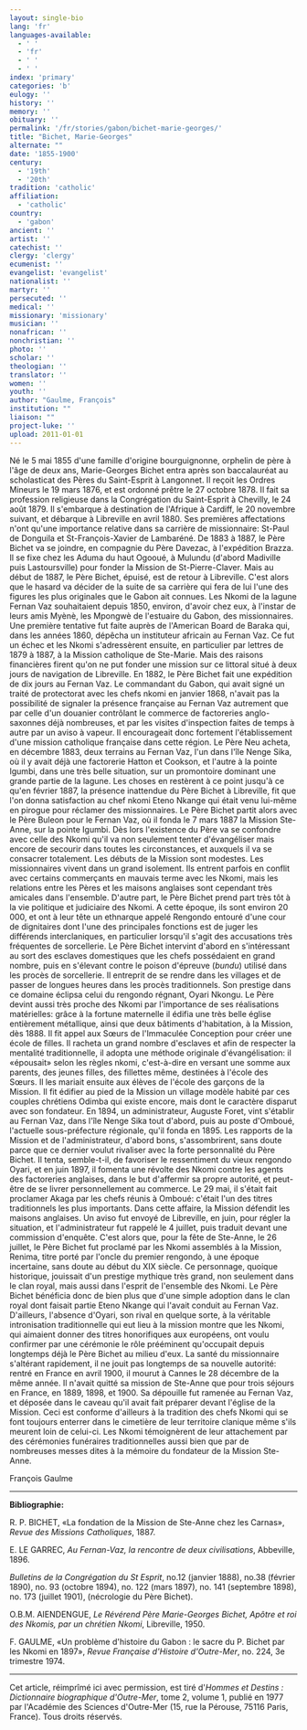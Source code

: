 ```yaml
---
layout: single-bio
lang: 'fr'
languages-available:
  - ' '
  - 'fr'
  - ' '
  - ' '
index: 'primary'
categories: 'b'
eulogy: ''
history: ''
memory: ''
obituary: ''
permalink: '/fr/stories/gabon/bichet-marie-georges/'
title: "Bichet, Marie-Georges"
alternate: ""
date: '1855-1900'
century:
  - '19th'
  - '20th'
tradition: 'catholic'
affiliation:
  - 'catholic'
country:
  - 'gabon'
ancient: ''
artist: ''
catechist: ''
clergy: 'clergy'
ecumenist: ''
evangelist: 'evangelist'
nationalist: ''
martyr: ''
persecuted: ''
medical: ''
missionary: 'missionary'
musician: ''
nonafrican: ''
nonchristian: ''
photo: ''
scholar: ''
theologian: ''
translator: ''
women: ''
youth: ''
author: "Gaulme, François"
institution: ""
liaison: ""
project-luke: ''
upload: 2011-01-01
---
```




Né le 5 mai 1855 d'une famille d'origine bourguignonne, orphelin de père à l'âge de deux ans, Marie-Georges Bichet entra après son baccalauréat au scholasticat des Pères du Saint-Esprit à Langonnet. Il reçoit les Ordres Mineurs le 19 mars 1876, et est ordonné prêtre le 27 octobre 1878. Il fait sa profession religieuse dans la Congrégation du Saint-Esprit à Chevilly, le 24 août 1879. Il s'embarque à destination de l'Afrique à Cardiff, le 20 novembre suivant, et débarque à Libreville en avril 1880. Ses premières affectations n'ont qu'une importance relative dans sa carrière de missionnaire: St-Paul de Donguila et St-François-Xavier de Lambaréné. De 1883 à 1887, le Père Bichet va se joindre, en compagnie du Père Davezac, à l'expédition Brazza. Il se fixe chez les Aduma du haut Ogooué, à Mulundu (d'abord Madiville puis Lastoursville) pour fonder la Mission de St-Pierre-Claver. Mais au début de 1887, le Père Bichet, épuisé, est de retour à Libreville. C'est alors que le hasard va décider de la suite de sa carrière qui fera de lui l'une des figures les plus originales que le Gabon ait connues. Les Nkomi de la lagune Fernan Vaz souhaitaient depuis 1850, environ, d'avoir chez eux, à l'instar de leurs amis Myènè, les Mpongwè de l'estuaire du Gabon, des missionnaires. Une première tentative fut faite auprès de l'American Board de Baraka qui, dans les années 1860, dépêcha un instituteur africain au Fernan Vaz. Ce fut un échec et les Nkomi s'adressèrent ensuite, en particulier par lettres de 1879 à 1887, à la Mission catholique de Ste-Marie. Mais des raisons financières firent qu'on ne put fonder une mission sur ce littoral situé à deux jours de navigation de Libreville. En 1882, le Père Bichet fait une expédition de dix jours au Fernan Vaz. Le commandant du Gabon, qui avait signé un traité de protectorat avec les chefs nkomi en janvier 1868, n'avait pas la possibilité de signaler la présence française au Fernan Vaz autrement que par celle d'un douanier contrôlant le commerce de factoreries anglo-saxonnes déjà nombreuses, et par les visites d'inspection faites de temps à autre par un aviso à vapeur. Il encourageait donc fortement l'établissement d'une mission catholique française dans cette région. Le Père Neu acheta, en décembre 1883, deux terrains au Fernan Vaz, l'un dans l'île Nenge Sika, où il y avait déjà une factorerie Hatton et Cookson, et l'autre à la pointe Igumbi, dans une très belle situation, sur un promontoire dominant une grande partie de la lagune. Les choses en restèrent à ce point jusqu'à ce qu'en février 1887, la présence inattendue du Père Bichet à Libreville, fit que l'on donna satisfaction au chef nkomi Eteno Nkange qui était venu lui-même en pirogue pour réclamer des missionnaires. Le Père Bichet partit alors avec le Père Buleon pour le Fernan Vaz, où il fonda le 7 mars 1887 la Mission Ste-Anne, sur la pointe Igumbi. Dès lors l'existence du Père va se confondre avec celle des Nkomi qu'il va non seulement tenter d'évangéliser mais encore de secourir dans toutes les circonstances, et auxquels il va se consacrer totalement. Les débuts de la Mission sont modestes. Les missionnaires vivent dans un grand isolement. Ils entrent parfois en conflit avec certains commerçants en mauvais terme avec les Nkomi, mais les relations entre les Pères et les maisons anglaises sont cependant très amicales dans l'ensemble. D'autre part, le Père Bichet prend part très tôt à la vie politique et judiciaire des Nkomi. A cette époque, ils sont environ 20 000, et ont à leur tête un ethnarque appelé Rengondo entouré d'une cour de dignitaires dont l'une des principales fonctions est de juger les différends interclaniques, en particulier lorsqu'il s'agit des accusations très fréquentes de sorcellerie. Le Père Bichet intervint d'abord en s'intéressant au sort des esclaves domestiques que les chefs possédaient en grand nombre, puis en s'élevant contre le poison d'épreuve (*bundu*) utilisé dans les procès de sorcellerie. Il entreprit de se rendre dans les villages et de passer de longues heures dans les procès traditionnels. Son prestige dans ce domaine éclipsa celui du rengondo régnant, Oyari Nkongu. Le Père devint aussi très proche des Nkomi par l'importance de ses réalisations matérielles: grâce à la fortune maternelle il édifia une très belle église entièrement métallique, ainsi que deux bâtiments d'habitation, à la Mission, dès 1888. Il fit appel aux Sœurs de l'Immaculée Conception pour créer une école de filles. Il racheta un grand nombre d'esclaves et afin de respecter la mentalité traditionnelle, il adopta une méthode originale d'évangélisation: il &laquo;épousait&raquo; selon les règles nkomi, c'est-à-dire en versant une somme aux parents, des jeunes filles, des fillettes même, destinées à l'école des Sœurs. Il les mariait ensuite aux élèves de l'école des garçons de la Mission. Il fit édifier au pied de la Mission un village modèle habité par ces couples chrétiens Odimba qui existe encore, mais dont le caractère disparut avec son fondateur. En 1894, un administrateur, Auguste Foret, vint s'établir au Fernan Vaz, dans l'île Nenge Sika tout d'abord, puis au poste d'Omboué, l'actuelle sous-préfecture régionale, qu'il fonda en 1895. Les rapports de la Mission et de l'administrateur, d'abord bons, s'assombrirent, sans doute parce que ce dernier voulut rivaliser avec la forte personnalité du Père Bichet. Il tenta, semble-t-il, de favoriser le ressentiment du vieux rengondo Oyari, et en juin 1897, il fomenta une révolte des Nkomi contre les agents des factoreries anglaises, dans le but d'affermir sa propre autorité, et peut-être de se livrer personnellement au commerce. Le 29 mai, il s'était fait proclamer Akaga par les chefs réunis à Omboué: c'était l'un des titres traditionnels les plus importants. Dans cette affaire, la Mission défendit les maisons anglaises. Un aviso fut envoyé de Libreville, en juin, pour régler la situation, et l'administrateur fut rappelé le 4 juillet, puis traduit devant une commission d'enquête. C'est alors que, pour la fête de Ste-Anne, le 26 juillet, le Père Bichet fut proclamé par les Nkomi assemblés à la Mission, Renima, titre porté par l'oncle du premier rengondo, à une époque incertaine, sans doute au début du XIX siècle. Ce personnage, quoique historique, jouissait d'un prestige mythique très grand, non seulement dans le clan royal, mais aussi dans l'esprit de l'ensemble des Nkomi. Le Père Bichet bénéficia donc de bien plus que d'une simple adoption dans le clan royal dont faisait partie Eteno Nkange qui l'avait conduit au Fernan Vaz. D'ailleurs, l'absence d'Oyari, son rival en quelque sorte, à la véritable intronisation traditionnelle qui eut lieu à la mission montre que les Nkomi, qui aimaient donner des titres honorifiques aux européens, ont voulu confirmer par une cérémonie le rôle prééminent qu'occupait depuis longtemps déjà le Père Bichet au milieu d'eux. La santé du missionnaire s'altérant rapidement, il ne jouit pas longtemps de sa nouvelle autorité: rentré en France en avril 1900, il mourut à Cannes le 28 décembre de la même année. Il n'avait quitté sa mission de Ste-Anne que pour trois séjours en France, en 1889, 1898, et 1900. Sa dépouille fut ramenée au Fernan Vaz, et déposée dans le caveau qu'il avait fait préparer devant l'église de la Mission. Ceci est conforme d'ailleurs à la tradition des chefs Nkomi qui se font toujours enterrer dans le cimetière de leur territoire clanique même s'ils meurent loin de celui-ci. Les Nkomi témoignèrent de leur attachement par des cérémonies funéraires traditionnelles aussi bien que par de nombreuses messes dites à la mémoire du fondateur de la Mission Ste-Anne.

François Gaulme

---

**Bibliographie:**

R. P. BICHET, &laquo;La fondation de la Mission de Ste-Anne chez les Carnas&raquo;, *Revue des Missions Catholiques*, 1887.

E. LE GARREC, *Au Fernan-Vaz, la rencontre de deux civilisations*, Abbeville, 1896.

*Bulletins de la Congrégation du St Esprit*, no.12 (janvier 1888), no.38 (février 1890), no. 93 (octobre 1894), no. 122 (mars 1897), no. 141 (septembre 1898), no. 173 (juillet 1901), (nécrologie du Père Bichet).

O.B.M. AIENDENGUE, *Le Révérend Père Marie-Georges Bichet, Apôtre et roi des Nkomis, par un chrétien Nkomi*, Libreville, 1950.

F. GAULME, &laquo;Un problème d'histoire du Gabon : le sacre du P. Bichet par les Nkomi en 1897&raquo;, *Revue Française d'Histoire d'Outre-Mer*, no. 224, 3e trimestre 1974.

---

Cet article, r&eacute;impr&icirc;m&eacute; ici avec permission, est tir&eacute; d'*Hommes et Destins : Dictionnaire biographique d'Outre-Mer*, tome 2, volume 1, publi&eacute; en 1977 par l'Acad&eacute;mie des Sciences d'Outre-Mer (15, rue la P&eacute;rouse, 75116 Paris, France). Tous droits r&eacute;serv&eacute;s.
